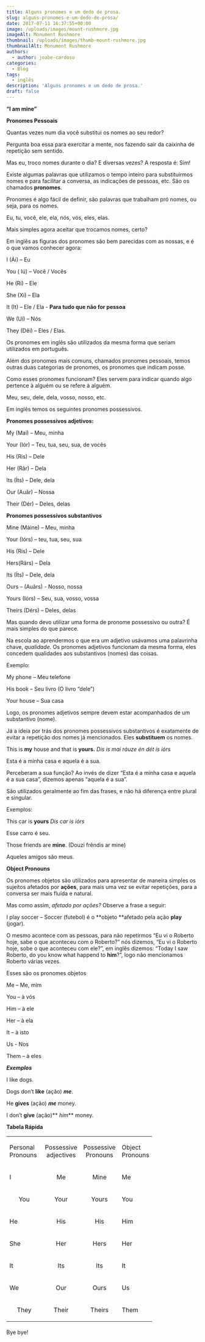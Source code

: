 ```yaml
---
title: Alguns pronomes e um dedo de prosa.
slug: alguns-pronomes-e-um-dedo-de-prosa/
date: 2017-07-11 16:37:55+00:00
image: /uploads/images/mount-rushmore.jpg
imageAlt: Monument Rushmore
thumbnail: /uploads/images/thumb-mount-rushmore.jpg
thumbnailAlt: Monument Rushmore
authors:
  - author: joabe-cardoso
categories:
  - Blog
tags:
  - inglês
description: 'Alguns pronomes e um dedo de prosa.'
draft: false
---
```


**“I am mine”**

**Pronomes Pessoais**

Quantas vezes num dia você substitui os nomes ao seu redor?

Pergunta boa essa para exercitar a mente, nos fazendo sair da caixinha de repetição sem sentido.

Mas eu, troco nomes durante o dia? E diversas vezes? A resposta é: Sim!

Existe algumas palavras que utilizamos o tempo inteiro para substituirmos nomes e para facilitar a conversa, as indicações de pessoas, etc. São os chamados **pronomes**.

Pronomes é algo fácil de definir, são palavras que trabalham pró nomes, ou seja, para os nomes.

Eu, tu, você, ele, ela, nós, vós, eles, elas.

Mais simples agora aceitar que trocamos nomes, certo?

Em inglês as figuras dos pronomes são bem parecidas com as nossas, e é o que vamos conhecer agora:

I (Ái) – Eu

You ( Iú) – Você / Vocês

He (Ri) – Ele

She (Xi) – Ela

It (It) – Ele / Ela - **Para tudo que não for pessoa**

We (Uí) – Nós

They (Dêi) – Eles / Elas.

Os pronomes em inglês são utilizados da mesma forma que seriam utilizados em português.

Além dos pronomes mais comuns, chamados pronomes pessoais, temos outras duas categorias de pronomes, os pronomes que indicam posse.

Como esses pronomes funcionam? Eles servem para indicar quando algo pertence à alguém ou se refere à alguém.

Meu, seu, dele, dela, vosso, nosso, etc.

Em inglês temos os seguintes pronomes possessivos.

**Pronomes possessivos adjetivos:**

My (Mai) – Meu, minha

Your (Iór) – Teu, tua, seu, sua, de vocês

His (Ris) – Dele

Her (Rãr) – Dela

Its (Íts) – Dele, dela

Our (Auãr) – Nossa

Their (Dér) – Deles, delas

**Pronomes possessivos substantivos**

Mine (Máine) – Meu, minha

Your (Iórs) – teu, tua, seu, sua

His (Ris) – Dele

Hers(Rãrs) – Dela

Its (Íts) – Dele, dela

Ours – (Auãrs) - Nosso, nossa

Yours (Iórs) – Seu, sua, vosso, vossa

Theirs (Dérs) – Deles, delas

Mas quando devo utilizar uma forma de pronome possessivo ou outra? É mais simples do que parece.

Na escola ao aprendermos o que era um adjetivo usávamos uma palavrinha chave, _qualidade_. Os pronomes adjetivos funcionam da mesma forma, eles concedem qualidades aos substantivos (nomes) das coisas.

Exemplo:

My phone – Meu telefone

His book – Seu livro (O livro “dele”)

Your house – Sua casa

Logo, os pronomes adjetivos sempre devem estar acompanhados de um substantivo (nome).

Já a ideia por trás dos pronomes possessivos substantivos é exatamente de evitar a repetição dos nomes já mencionados. Eles **substituem** os nomes.

This is **my** house and that is **yours.**
_Dis is mai ráuze én dét is iórs_

Esta é a minha casa e aquela é a sua.

Perceberam a sua função? Ao invés de dizer “Esta é a minha casa e aquela é a sua casa”, dizemos apenas “aquela é a sua”.

São utilizados geralmente ao fim das frases, e não há diferença entre plural e singular.

Exemplos:

This car is **yours**
_Dis car is iórs_

Esse carro é seu.

Those friends are **mine**. (Douzi frêndis ar mine)

Aqueles amigos são meus.

**Object Pronouns**

Os pronomes objetos são utilizados para apresentar de maneira simples os sujeitos afetados por **ações**, para mais uma vez se evitar repetições, para a conversa ser mais fluída e natural.

Mas como assim, _afetado por ações?_ Observe a frase a seguir:

I play soccer – Soccer (futebol) é o **objeto **afetado pela ação **play** (jogar).

O mesmo acontece com as pessoas, para não repetirmos “Eu vi o Roberto hoje, sabe o que aconteceu com o Roberto?” nós dizemos, “Eu vi o Roberto hoje, sobe o que aconteceu com ele?”, em inglês dizemos: “Today I saw Roberto, do you know what happend to **him**?”, logo não mencionamos Roberto várias vezes.

Esses são os pronomes objetos

Me – Me, mim

You – à vós

Him – à ele

Her – à ela

It – à isto

Us - Nos

Them – à eles

**_Exemplos_**

I like dogs.

Dogs don’t **like** (ação) _**me**_.

He **gives** (ação) **_me_** money.

I don’t **give** (ação)** _him_** money.

**Tabela Rápida**

<table width="391" style="height: 489px;" >
<tbody >
<tr >

<td width="77" >

Personal Pronouns

</td>

<td width="79" style="text-align: center;" >Possessive adjectives
</td>

<td width="79" style="text-align: center;" >Possessive Pronouns
</td>

<td width="66" >

Object Pronouns

</td>
</tr>
<tr >

<td width="77" >

I

</td>

<td width="79" style="text-align: center;" >Me
</td>

<td width="79" style="text-align: center;" >Mine
</td>

<td width="66" >

Me

</td>
</tr>
<tr >

<td width="77" style="text-align: center;" >You
</td>

<td width="79" style="text-align: center;" >Your
</td>

<td width="79" style="text-align: center;" >Yours
</td>

<td width="66" >

You

</td>
</tr>
<tr >

<td width="77" >

He

</td>

<td width="79" style="text-align: center;" >His
</td>

<td width="79" style="text-align: center;" >His
</td>

<td width="66" >

Him

</td>
</tr>
<tr >

<td width="77" >

She

</td>

<td width="79" style="text-align: center;" >Her
</td>

<td width="79" style="text-align: center;" >Hers
</td>

<td width="66" >

Her

</td>
</tr>
<tr >

<td width="77" >

It

</td>

<td width="79" style="text-align: center;" >Its
</td>

<td width="79" style="text-align: center;" >Its
</td>

<td width="66" >

It

</td>
</tr>
<tr >

<td width="77" >

We

</td>

<td width="79" style="text-align: center;" >Our
</td>

<td width="79" style="text-align: center;" >Ours
</td>

<td width="66" >

Us

</td>
</tr>
<tr >

<td width="77" style="text-align: center;" >They
</td>

<td width="79" style="text-align: center;" >Their
</td>

<td width="79" style="text-align: center;" >Theirs
</td>

<td width="66" >

Them

</td>
</tr>
</tbody>
</table>
Bye bye!

